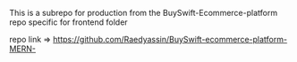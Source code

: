 This is a subrepo for production from the BuySwift-Ecommerce-platform repo specific for frontend folder

repo link => https://github.com/Raedyassin/BuySwift-ecommerce-platform-MERN-
